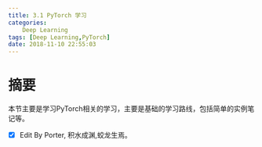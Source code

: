 ```yaml
---
title: 3.1 PyTorch 学习
categories:      
    Deep Learning      
tags: [Deep Learning,PyTorch]
date: 2018-11-10 22:55:03
---
```


# 摘要

本节主要是学习PyTorch相关的学习，主要是基础的学习路线，包括简单的实例笔记等。

- [x] Edit By Porter, 积水成渊,蛟龙生焉。

<!-- more -->
